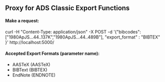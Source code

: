 ## Proxy for ADS Classic Export Functions


#### Make a request:
curl -H "Content-Type: application/json" -X POST -d '{"bibcodes":["1980ApJS...44..137K","1980ApJS...44..489B"], "export_format" : "BIBTEX" }' http://localhost:5000/


#### Accepted Export Formats (parameter name):
 * AASTeX (AASTeX)
 * BIBText (BIBTEX)
 * EndNote (ENDNOTE)
